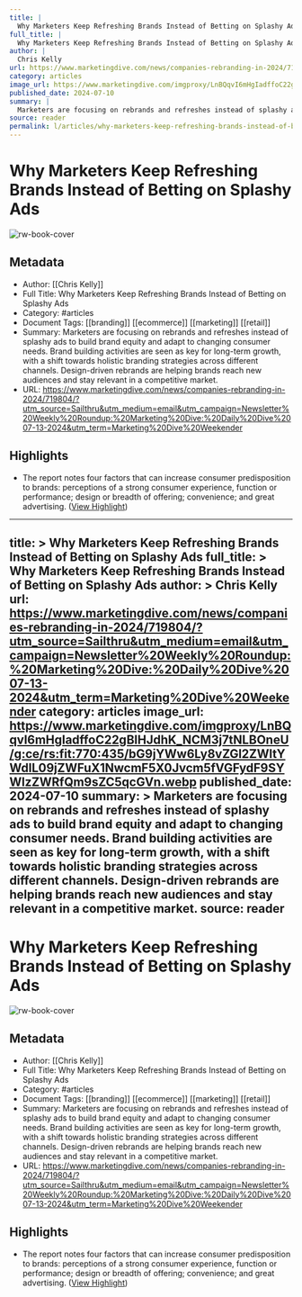 ```yaml
---
title: |
  Why Marketers Keep Refreshing Brands Instead of Betting on Splashy Ads
full_title: |
  Why Marketers Keep Refreshing Brands Instead of Betting on Splashy Ads
author: |
  Chris Kelly
url: https://www.marketingdive.com/news/companies-rebranding-in-2024/719804/?utm_source=Sailthru&utm_medium=email&utm_campaign=Newsletter%20Weekly%20Roundup:%20Marketing%20Dive:%20Daily%20Dive%2007-13-2024&utm_term=Marketing%20Dive%20Weekender
category: articles
image_url: https://www.marketingdive.com/imgproxy/LnBQqvI6mHgIadffoC22gBlHJdhK_NCM3j7tNLBOneU/g:ce/rs:fit:770:435/bG9jYWw6Ly8vZGl2ZWltYWdlL09jZWFuX1NwcmF5X0Jvcm5fVGFydF9SYWlzZWRfQm9sZC5qcGVn.webp
published_date: 2024-07-10
summary: |
  Marketers are focusing on rebrands and refreshes instead of splashy ads to build brand equity and adapt to changing consumer needs. Brand building activities are seen as key for long-term growth, with a shift towards holistic branding strategies across different channels. Design-driven rebrands are helping brands reach new audiences and stay relevant in a competitive market.
source: reader
permalink: l/articles/why-marketers-keep-refreshing-brands-instead-of-betting-on-splashy-ads
---
```

# Why Marketers Keep Refreshing Brands Instead of Betting on Splashy Ads

![rw-book-cover](https://www.marketingdive.com/imgproxy/LnBQqvI6mHgIadffoC22gBlHJdhK_NCM3j7tNLBOneU/g:ce/rs:fit:770:435/bG9jYWw6Ly8vZGl2ZWltYWdlL09jZWFuX1NwcmF5X0Jvcm5fVGFydF9SYWlzZWRfQm9sZC5qcGVn.webp)

## Metadata
- Author: [[Chris Kelly]]
- Full Title: Why Marketers Keep Refreshing Brands Instead of Betting on Splashy Ads
- Category: #articles
- Document Tags: [[branding]] [[ecommerce]] [[marketing]] [[retail]] 
- Summary: Marketers are focusing on rebrands and refreshes instead of splashy ads to build brand equity and adapt to changing consumer needs. Brand building activities are seen as key for long-term growth, with a shift towards holistic branding strategies across different channels. Design-driven rebrands are helping brands reach new audiences and stay relevant in a competitive market.
- URL: https://www.marketingdive.com/news/companies-rebranding-in-2024/719804/?utm_source=Sailthru&utm_medium=email&utm_campaign=Newsletter%20Weekly%20Roundup:%20Marketing%20Dive:%20Daily%20Dive%2007-13-2024&utm_term=Marketing%20Dive%20Weekender

## Highlights
- The report notes four factors that can increase consumer predisposition to brands: perceptions of a strong consumer experience, function or performance; design or breadth of offering; convenience; and great advertising. ([View Highlight](https://read.readwise.io/read/01j2zwxx41rt4crgz6nckthz13))


---
title: >
  Why Marketers Keep Refreshing Brands Instead of Betting on Splashy Ads
full_title: >
  Why Marketers Keep Refreshing Brands Instead of Betting on Splashy Ads
author: >
  Chris Kelly
url: https://www.marketingdive.com/news/companies-rebranding-in-2024/719804/?utm_source=Sailthru&utm_medium=email&utm_campaign=Newsletter%20Weekly%20Roundup:%20Marketing%20Dive:%20Daily%20Dive%2007-13-2024&utm_term=Marketing%20Dive%20Weekender
category: articles
image_url: https://www.marketingdive.com/imgproxy/LnBQqvI6mHgIadffoC22gBlHJdhK_NCM3j7tNLBOneU/g:ce/rs:fit:770:435/bG9jYWw6Ly8vZGl2ZWltYWdlL09jZWFuX1NwcmF5X0Jvcm5fVGFydF9SYWlzZWRfQm9sZC5qcGVn.webp
published_date: 2024-07-10
summary: >
  Marketers are focusing on rebrands and refreshes instead of splashy ads to build brand equity and adapt to changing consumer needs. Brand building activities are seen as key for long-term growth, with a shift towards holistic branding strategies across different channels. Design-driven rebrands are helping brands reach new audiences and stay relevant in a competitive market.
source: reader
---
# Why Marketers Keep Refreshing Brands Instead of Betting on Splashy Ads

![rw-book-cover](https://www.marketingdive.com/imgproxy/LnBQqvI6mHgIadffoC22gBlHJdhK_NCM3j7tNLBOneU/g:ce/rs:fit:770:435/bG9jYWw6Ly8vZGl2ZWltYWdlL09jZWFuX1NwcmF5X0Jvcm5fVGFydF9SYWlzZWRfQm9sZC5qcGVn.webp)

## Metadata
- Author: [[Chris Kelly]]
- Full Title: Why Marketers Keep Refreshing Brands Instead of Betting on Splashy Ads
- Category: #articles
- Document Tags: [[branding]] [[ecommerce]] [[marketing]] [[retail]] 
- Summary: Marketers are focusing on rebrands and refreshes instead of splashy ads to build brand equity and adapt to changing consumer needs. Brand building activities are seen as key for long-term growth, with a shift towards holistic branding strategies across different channels. Design-driven rebrands are helping brands reach new audiences and stay relevant in a competitive market.
- URL: https://www.marketingdive.com/news/companies-rebranding-in-2024/719804/?utm_source=Sailthru&utm_medium=email&utm_campaign=Newsletter%20Weekly%20Roundup:%20Marketing%20Dive:%20Daily%20Dive%2007-13-2024&utm_term=Marketing%20Dive%20Weekender

## Highlights
- The report notes four factors that can increase consumer predisposition to brands: perceptions of a strong consumer experience, function or performance; design or breadth of offering; convenience; and great advertising. ([View Highlight](https://read.readwise.io/read/01j2zwxx41rt4crgz6nckthz13))


